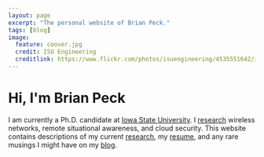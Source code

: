 ```yaml
---
layout: page
excerpt: "The personal website of Brian Peck."
tags: [blog]
image:
  feature: coover.jpg
  credit: ISU Engineering
  creditlink: https://www.flickr.com/photos/isuengineering/4535551642/in/set-72157623904003770/
---
```


# Hi, I'm Brian Peck

I am currently a Ph.D. candidate at [Iowa State University][isuwww].
I [research][research] wireless networks, remote situational awareness, and cloud security.
This website contains descriptions of my current [research][research], my [resume][resume], and any rare musings I might have on my [blog][blog].


[research]: /research/
[isuwww]: http://www.iastate.edu/
[resume]: /resume/
[blog]: /blog/
